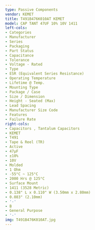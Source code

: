 ```yaml
---
type: Passive Components
vendor: KEMET
title: T491B476K010AT KEMET
model: CAP TANT 47UF 10% 10V 1411
left-cols:
- Categories
- Manufacturer
- Series
- Packaging 
- Part Status
- Capacitance
- Tolerance
- Voltage - Rated
- Type
- ESR (Equivalent Series Resistance)
- Operating Temperature
- Lifetime @ Temp.
- Mounting Type
- Package / Case
- Size / Dimension
- Height - Seated (Max)
- Lead Spacing
- Manufacturer Size Code
- Features
- Failure Rate
right-cols:
- Capacitors , Tantalum Capacitors
- KEMET
- T491
- Tape & Reel (TR) 
- Active
- 47µF
- ±10%
- 10V
- Molded
- 1 Ohm
- -55°C ~ 125°C
- 2000 Hrs @ 125°C
- Surface Mount
- 1411 (3528 Metric)
- 0.138" L x 0.110" W (3.50mm x 2.80mm)
- 0.083" (2.10mm)
- '-'
- B
- General Purpose
- '-'
img: T491B476K010AT.jpg
---
```

